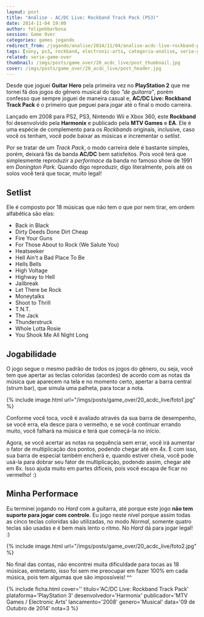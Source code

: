 ```yaml
---
layout: post
title: "Análise - AC/DC Live: Rockband Track Pack (PS3)"
date: 2014-11-04 19:00
author: felipebbarbosa
session: Game Over
categories: games jogando
redirect_from: /jogando/analise/2014/11/04/analise-acdc-live-rockband-ps3.html
tags: [sony, ps3, rockband, electronic-arts, categoria-analise, serie-game-over]
related: serie-game-over
thumbnail: /imgs/posts/game_over/20_acdc_live/post_thumbnail.jpg
cover: /imgs/posts/game_over/20_acdc_live/post_header.jpg
---
```


Desde que joguei **Guitar Hero** pela primeira vez no **PlayStation 2** que me tornei fã dos jogos do gênero musical do tipo _"de guitarra"_, porém confesso que sempre joguei de maneira casual e, **AC/DC Live: Rockband Track Pack** é o primeiro que peguei para jogar até o final o modo carreira.

<!--more-->

Lançado em 2008 para PS2, PS3, Nintendo Wii e Xbox 360, este **Rockband** foi desenvolvido pela **Harmonix** e publicado pela **MTV Games** e **EA**. Ele é uma espécie de complemento para os _Rockbands_ originais, inclusive, caso você os tenham, você pode baixar as músicas e incrementar o _setlist_.

Por se tratar de um _Track Pack_, o modo carreira dele é bastante simples, porém, deixará fãs da banda **AC/DC** bem satisfeitos. Pois você terá que simplesmente reproduzir a _performace_ da banda no famoso show de 1991 em _Donington Park_. Quando digo reproduzir, digo literalmente, pois até os solos você terá que tocar, muito legal!

## Setlist

Ele é composto por 18 músicas que não tem o que por nem tirar, em ordem alfabética são elas:

- Back in Black
- Dirty Deeds Done Dirt Cheap
- Fire Your Guns
- For Those About to Rock (We Salute You)
- Heatseeker
- Hell Ain't a Bad Place To Be
- Hells Bells
- High Voltage
- Highway to Hell
- Jailbreak
- Let There be Rock
- Moneytalks
- Shoot to Thrill
- T.N.T.
- The Jack
- Thunderstruck
- Whole Lotta Rosie
- You Shook Me All Night Long

## Jogabilidade

O jogo segue o mesmo padrão de todos os jogos do gênero, ou seja, você tem que apertar as teclas coloridas (acordes) de acordo com as notas da música que aparecem na tela e no momento certo, apertar a barra central (strum bar), que simula uma palheta, para tocar a nota.

{% include image.html url="/imgs/posts/game_over/20_acdc_live/foto1.jpg" %}

Conforme você toca, você é avaliado através da sua barra de desempenho, se você erra, ela desce para o vermelho, e se você continuar errando muito, você falhará na música e terá que começá-la no início.

Agora, se você acertar as notas na sequência sem errar, você irá aumentar o fator de multiplicação dos pontos, podendo chegar até em 4x. E com isso, sua barra de especial também encherá e, quando estiver cheia, você pode usá-la para dobrar seu fator de multiplicação, podendo assim, chegar até em 8x. Isso ajuda muito em partes difíceis, pois você escapa de ficar no vermelho! :)

## Minha Performace

Eu terminei jogando no _Hard_ com a guitarra, até porque este jogo **não tem suporte para jogar com controle**. Eu jogo neste nível porque assim todas as cinco teclas coloridas são utilizadas, no modo _Normal_, somente quatro teclas são usadas e é bem mais lento o ritmo. No _Hard_ dá para jogar legal! :)

{% include image.html url="/imgs/posts/game_over/20_acdc_live/foto2.jpg" %}

No final das contas, não encontrei muita dificuldade para tocas as 18 músicas, entretanto, isso foi sem me preocupar em fazer 100% em cada música, pois tem algumas que são impossíveis! ^^

{% include ficha.html
  cover=''
  titulo='AC/DC Live: Rockband Track Pack'
  plataforma='PlayStation 3'
  desenvolvedor='Harmonix'
  publicador='MTV Games / Electronic Arts'
  lancamento='2008'
  genero='Musical'
  data='09 de Outubro de 2014'
  nota=3 %}
